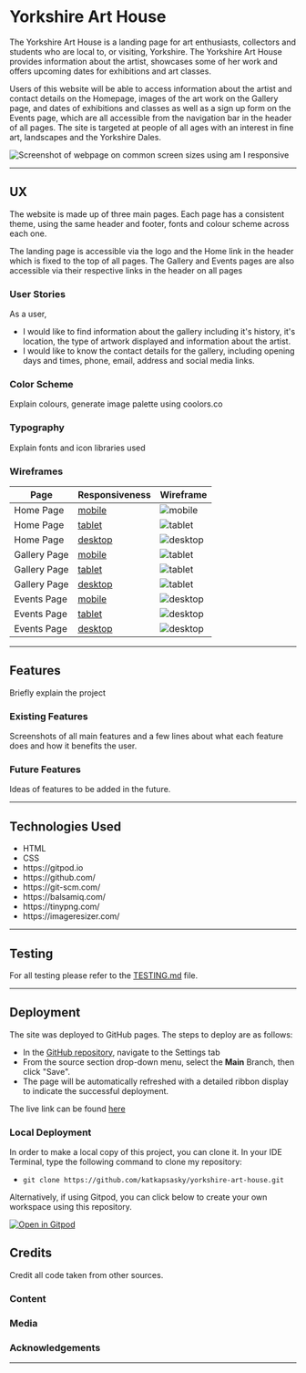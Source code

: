 # Yorkshire Art House

The Yorkshire Art House is a landing page for art enthusiasts, collectors and students who are local to, or visiting, Yorkshire. The Yorkshire Art House provides information about the artist, showcases some of her work and offers upcoming dates for exhibitions and art classes.

Users of this website will be able to access information about the artist and contact details on the Homepage, images of the art work on the Gallery page, and dates of exhibitions and classes as well as a sign up form on the Events page, which are all accessible from the navigation bar in the header of all pages. The site is targeted at people of all ages with an interest in fine art, landscapes and the Yorkshire Dales.

![Screenshot of webpage on common screen sizes using am I responsive](documentation/responsiveness/responsive-homepage.png)

---

## UX

The website is made up of three main pages. Each page has a consistent theme, using the same header and footer, fonts and colour scheme across each one.

The landing page is accessible via the logo and the Home link in the header which is fixed to the top of all pages. The Gallery and Events pages are also accessible via their respective links in the header on all pages

### User Stories

As a user, 
<ul>
<li>I would like to find information about the gallery including it's history, it's location, the type of artwork displayed and information about the artist. </li> 
<li>I would like to know the contact details for the gallery, including opening days and times, phone, email, address and social media links. </li>
</ul>

### Color Scheme

Explain colours, generate image palette using coolors.co

### Typography

Explain fonts and icon libraries used

### Wireframes

| Page | Responsiveness | Wireframe |
| --- | --- | --- |
| Home Page | [mobile](documentation/responsiveness/mobile-homepage.png) | ![mobile](documentation/wireframes/mobile-homepage.png) |
| Home Page | [tablet](documentation/responsiveness/tablet-homepage.png) | ![tablet](documentation/wireframes/tablet-homepage.png) |
| Home Page | [desktop](documentation/responsiveness/desktop-homepage.png) | ![desktop](documentation/wireframes/desktop-homepage.png) |
| Gallery Page | [mobile](documentation/responsiveness/mobile-gallery.png) | ![tablet](documentation/wireframes/mobile-gallery.png) |
| Gallery Page | [tablet](documentation/responsiveness/tablet-gallery.png) | ![tablet](documentation/wireframes/tablet-gallery.png) |
| Gallery Page | [desktop](documentation/responsiveness/desktop-gallery.png) | ![tablet](documentation/wireframes/desktop-gallery.png) |
| Events Page | [mobile](documentation/responsiveness/mobile-events.png) | ![desktop](documentation/wireframes/mobile-events.png) |
| Events Page | [tablet](documentation/responsiveness/tablet-events.png) | ![desktop](documentation/wireframes/tablet-events.png) |
| Events Page | [desktop](documentation/responsiveness/desktop-events.png) | ![desktop](documentation/wireframes/desktop-events.png) |

---

## Features

Briefly explain the project

### Existing Features

Screenshots of all main features and a few lines about what each feature does and how it benefits the user.

### Future Features 

Ideas of features to be added in the future.

---

## Technologies Used

<ul>
<li>HTML</li>
<li>CSS</li>
<li>https://gitpod.io</li>
<li>https://github.com/</li>
<li>https://git-scm.com/</li>
<li>https://balsamiq.com/</li>
<li>https://tinypng.com/</li>
<li>https://imageresizer.com/</li>
</ul>

---

## Testing

For all testing please refer to the [TESTING.md](testing/TESTING.md) file.

---

## Deployment

The site was deployed to GitHub pages. The steps to deploy are as follows: 
  - In the [GitHub repository](https://github.com/katkapsasky/yorkshire-art-house), navigate to the Settings tab 
  - From the source section drop-down menu, select the **Main** Branch, then click "Save".
  - The page will be automatically refreshed with a detailed ribbon display to indicate the successful deployment.

The live link can be found [here](https://katkapsasky.github.io/yorkshire-art-house/)

### Local Deployment

In order to make a local copy of this project, you can clone it. In your IDE Terminal, type the following command to clone my repository:

- `git clone https://github.com/katkapsasky/yorkshire-art-house.git`

Alternatively, if using Gitpod, you can click below to create your own workspace using this repository.

[![Open in Gitpod](https://gitpod.io/button/open-in-gitpod.svg)](https://gitpod.io/#https://github.com/katkapsasky/yorkshire-art-house)

## Credits

Credit all code taken from other sources.

### Content

### Media

### Acknowledgements

---
